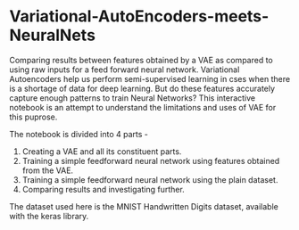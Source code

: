 # Variational-AutoEncoders-meets-NeuralNets
Comparing results between features obtained by a VAE as compared to using raw inputs for a feed forward neural network.
Variational Autoencoders help us perform semi-supervised learning in cses when there is a shortage of data for deep learning. But do these features accurately capture enough patterns to train Neural Networks? This interactive notebook is an attempt to understand the limitations and uses of VAE for this puprose.

The notebook is divided into 4 parts - 
1. Creating a VAE and all its constituent parts.
2. Training a simple feedforward neural network using features obtained from the VAE.
3. Training a simple feedforward neural network using the plain dataset.
4. Comparing results and investigating further.

The dataset used here is the MNIST Handwritten Digits dataset, available with the keras library.
